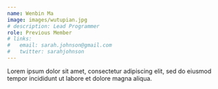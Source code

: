 ```yaml
---
name: Wenbin Ma
image: images/wutupian.jpg
# description: Lead Programmer
role: Previous Member
# links:
#   email: sarah.johnson@gmail.com
#   twitter: sarahjohnson
---
```


Lorem ipsum dolor sit amet, consectetur adipiscing elit, sed do eiusmod tempor incididunt ut labore et dolore magna aliqua.
